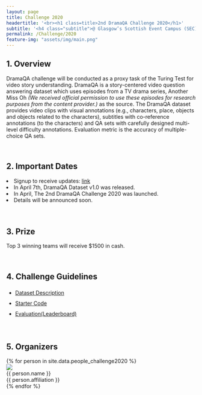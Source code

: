 ```yaml
---
layout: page
title: Challenge 2020
headertitle: '<br><h1 class=title>2nd DramaQA Challenge 2020</h1>'
subtitle: '<h4 class="subtitle">@ Glasgow’s Scottish Event Campus (SEC), <br>28 Aug. 2020, Glasgow, 16th ECCV</h4><br><a class="btn btn-default" href="https://eccv2020.eu//"><img src="/assets/img/eccvlogo.png" style="max-width: 5em; padding: 0.1em 0.1em; background-color:#FFFFFF;"></a><br><br>'
permalink: /Challenge/2020
feature-img: "assets/img/main.png"
---
```


<link rel="stylesheet" href="/assets/css/member.css">

<div class="challenge content-container">
  <div class = "content-subcontainer">
    <h2 class = "content-subtitle">
      1. Overview
    </h2>
    <p class="content-item">
      DramaQA challenge will be conducted as a proxy task of the Turing Test for video story understanding. 
      DramaQA is a story-centered video question answering dataset which uses episodes from a TV drama series, 
      Another Miss Oh <i>(We received official permission to use these episodes for research purposes from the content provider.)</i> as the source. 
      The DramaQA dataset provides video clips with visual annotations (e.g., characters, place, objects and objects related to the characters), 
      subtitles with co-reference annotations (to the characters) and QA sets with carefully designed multi-level difficulty annotations. 
      Evaluation metric is the accuracy of multiple-choice QA sets. 
    </p>
  </div> <br />

  <div class = "content-subcontainer">
    <h2 class = "content-subtitle">
      2. Important Dates
    </h2>
    <div style="overflow-x: auto">
      <li>
        Signup to receive updates: <a href="https://forms.gle/KJ7TT9YQAedsjhBq6">link</a>
      </li>
      <li>
        In April 7th, DramaQA Dataset v1.0 was released.
      </li>
      <li>
        In April, The 2nd DramaQA Challenge 2020 was launched.
      </li>
      <li>
        Details will be announced soon. 
      </li>
    </div>
  </div> <br /> <br />
  
  <div class = "content-subcontainer">
      <h2 class = "content-subtitle">
        3. Prize
      </h2>
      <p class="content-item">
        Top 3 winning teams will receive $1500 in cash.
      </p>
    </div> <br />
  
  <div class = "content-subcontainer">
    <h2 class = "content-subtitle">
      4. Challenge Guidelines
    </h2>
    <ul class="content-item" style="line-height:2em">
      <li> <a id="link" href="/Dataset">Dataset Description</a> </li>
      <li> <a id="link" href="https://github.com/liveseongho/DramaQAChallenge2020">Starter Code</a> </li>
      <li> <a id="link" href="#">Evaluation(Leaderboard)</a> </li>
     </ul>
  </div> <br />

  <div class = "content-subcontainer">
    <h2 class = "content-subtitle">
      5. Organizers
    </h2>
    <div class="content-item">
      {% for person in site.data.people_challenge2020 %}
        <div class="member">
          <div class="member-profile">
            <img class="member-profile" src="{{person.src}}">
          </div>
          <div class="member-name member-name">
            {{ person.name }}
          </div>
          <div class="member-info member-position">
            {{ person.affiliation }}
          </div>
        </div>
      {% endfor %}
    </div>
  </div> <br />
  
</div>
